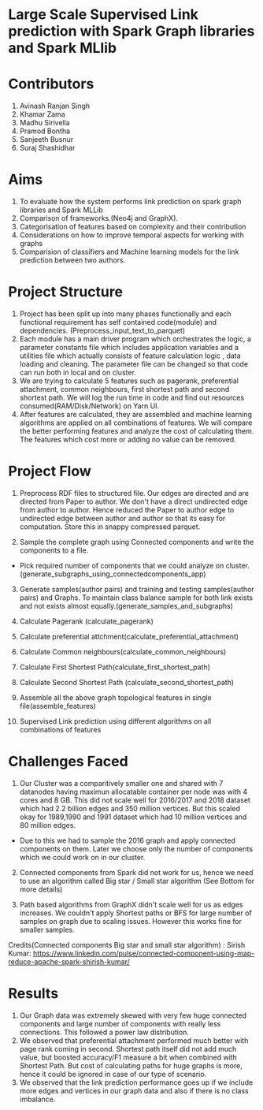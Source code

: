 # Large Scale Supervised Link prediction with Spark Graph libraries and Spark MLlib

# Contributors
1) Avinash Ranjan Singh
2) Khamar Zama
3) Madhu Sirivella
4) Pramod Bontha
5) Sanjeeth Busnur
6) Suraj Shashidhar

# Aims

1) To evaluate how the system performs link prediction on spark graph libraries and Spark MLLib
2) Comparison of frameworks.(Neo4j and GraphX).
3) Categorisation of features based on complexity and their contribution
4) Considerations on how to improve temporal aspects for working with graphs
5) Comparision of classifiers and Machine learning models for the link prediction between two authors.

# Project Structure

1) Project has been split up into many phases functionally and each functional requirement has self contained code(module) and dependencies. (Preprocess_input_text_to_parquet)
2) Each module has a main driver program which orchestrates the logic, a parameter constants file which includes application variables and a utilities file which actually consists of feature calculation logic , data loading and cleaning. The parameter file can be changed so that code can run both in local and on cluster.
3) We are trying to calculate 5 features such as pagerank, preferential attachment, common neighbours, first shortest path and second shortest path. We will log the run time in code and find out resources consumed(RAM/Disk/Network) on Yarn UI.
4) After features are calculated, they are assembled and machine learning algorithms are applied on all combinations of features. We will compare the better performing features and analyze the cost of calculating them. The features which cost more or adding no value can be removed.

# Project Flow

1) Preprocess RDF files to structured file. Our edges are directed and are directed from Paper to author. We don't have a direct undirected edge from author to author. Hence reduced the Paper to author edge to undirected edge between author and author so that its easy for computation. Store this in snappy compressed parquet.

2) Sample the complete graph using Connected components and write the components to a file.
- Pick required number of components that we could analyze on cluster. (generate_subgraphs_using_connectedcomponents_app)

3) Generate samples(author pairs) and training and testing samples(author pairs) and Graphs. To maintain class balance sample for both link exists and not exists almost equally.(generate_samples_and_subgraphs)

4) Calculate Pagerank (calculate_pagerank)

5) Calculate preferential attchment(calculate_preferential_attachment)

6) Calculate Common neighbours(calculate_common_neighbours)

7) Calculate First Shortest Path(calculate_first_shortest_path)

8) Calculate Second Shortest Path (calculate_second_shortest_path)

9) Assemble all the above graph topological features in single file(assemble_features)

10) Supervised Link prediction using different algorithms on all combinations of features

# Challenges Faced

1) Our Cluster was a comparitively smaller one and shared with 7 datanodes having maximun allocatable container per node was with 4 cores and 8 GB. This did not scale well for 2016/2017 and 2018 dataset which had 2.2 billion edges and 350 million vertices. But this scaled okay for 1989,1990 and 1991 dataset which had 10 million vertices and 80 million edges.

- Due to this we had to sample the 2016 graph and apply connected components on them. Later we choose only the number of components which we could work on in our cluster.

2) Connected components from Spark did not work for us, hence we need to use an algorithm called Big star / Small star algorithm (See Bottom for more details)

3) Path based algorithms from GraphX didn't scale well for us as edges increases. We couldn't apply Shortest paths or BFS for large number of samples on graph due to scaling issues. However this works fine for smaller samples.

Credits(Connected components Big star and small star algorithm) : Sirish Kumar: https://www.linkedin.com/pulse/connected-component-using-map-reduce-apache-spark-shirish-kumar/

# Results

1) Our Graph data was extremely skewed with very few huge connected components and large number of components with really less connections. This followed a power law distribution. 
2) We observed that preferential attachment performed much better with page rank coming in second. Shortest path itself did not add much value, but boosted accuracy/F1 measure a bit when combined with Shortest Path. But cost of calculating paths for huge graphs is more, hence it could be ignored in case of our type of scenario.
3) We observed that the link prediction performance goes up if we include more edges and vertices in our graph data and also if there is no class imbalance.



